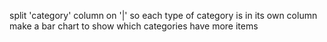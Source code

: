 split 'category' column on '|' so each type of category is in its own column
make a bar chart to show which categories have more items